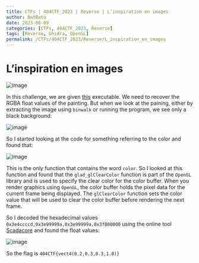 ```yaml
---
title: CTFs | 404CTF_2023 | Reverse | L’inspiration en images
author: BatBato
date: 2023-06-09
categories: [CTFs, 404CTF_2023, Reverse]
tags: [Reverse, Ghidra, OpenGL]
permalink: /CTFs/404CTF_2023/Reverse/L_inspiration_en_images
---
```


# L’inspiration en images

![image](https://github.com/Nouman404/nouman404.github.io/assets/73934639/580cda6e-c135-434b-b859-352e38c98222)

In this challenge, we are given [this](https://github.com/Nouman404/nouman404.github.io/blob/main/_posts/CTFs/404CTF_2023/Reverse/vue_sur_un_etrange_tableau) executable. We need to recover the RGBA float values of the painting. But when we look at the paining, either by extracting the image using `binwalk` or running the program, we see only a black background:

![image](https://github.com/Nouman404/nouman404.github.io/assets/73934639/83c61d33-bdb6-416c-9548-9cbf8333a0ce)

So I started looking at the code for something referring to the color and found that:

![image](https://raw.githubusercontent.com/Nouman404/nouman404.github.io/main/_posts/CTFs/404CTF_2023/Reverse/search.png)

This is the only function that contains the word `color`. So I looked at this function and found that the `glad_glClearColor` function is part of the `OpenGL` library and is used to specify the clear color for the color buffer. When you render graphics using `OpenGL`, the color buffer holds the pixel data for the current frame being displayed. The `glClearColor` function sets the color value that will be used to clear the color buffer before rendering the next frame.

So I decoded the hexadecimal values `0x3e4ccccd,0x3e99999a,0x3e99999a,0x3f800000` using the online tool [Scadacore](https://www.scadacore.com/tools/programming-calculators/online-hex-converter/) and found the float values:

![image](https://raw.githubusercontent.com/Nouman404/nouman404.github.io/main/_posts/CTFs/404CTF_2023/Reverse/decode.png)

So the flag is `404CTF{vect4(0.2,0.3,0.3,1.0)}`
